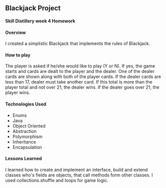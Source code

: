 ## Blackjack Project

#### Skill Distillery week 4 Homework

#### Overview

I created a simplistic Blackjack that implements the rules of Blackjack.

#### How to play
The player is asked if he/she would like to play (Y or N). If yes, the game starts and cards are dealt to the player and the dealer. One of the dealer cards are shown along with both of the player cards. If the dealer cards are less than 17, dealer must take another card. If this total is more than the player total and not over 21, the dealer wins. If the dealer goes over 21, the player wins.

#### Technologies Used

* Enums
* Java
* Object Oriented 
* Abstraction
* Polymorphism
* Inheritance
* Encapsulation

#### Lessons Learned

I learned how to create and implement an interface, build and extend classes who's fields are objects, that call methods form other classes. I used collections.shuffle and loops for game logic.
